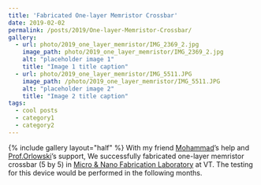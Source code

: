 ```yaml
---
title: 'Fabricated One-layer Memristor Crossbar'
date: 2019-02-02
permalink: /posts/2019/One-layer-Memristor-Crossbar/
gallery:
  - url: photo/2019_one_layer_memristor/IMG_2369_2.jpg
    image_path: photo/2019_one_layer_memristor/IMG_2369_2.jpg
    alt: "placeholder image 1"
    title: "Image 1 title caption"
  - url: photo/2019_one_layer_memristor/IMG_5511.JPG
    image_path: /photo/2019_one_layer_memristor/IMG_5511.JPG
    alt: "placeholder image 2"
    title: "Image 2 title caption"
tags:
  - cool posts
  - category1
  - category2
---
```


{% include gallery layout="half" %}
With my friend [Mohammad](https://www.linkedin.com/in/mohammad-shah-al-mamun/)’s help and [Prof.Orlowski](https://ece.vt.edu/people/profile/orlowski)’s support, We successfully fabricated one-layer memristor crossbar (5 by 5) in [Micro & Nano Fabrication Laboratory](https://www.micron.ece.vt.edu/) at VT. The testing for this device would be performed in the following months. 


